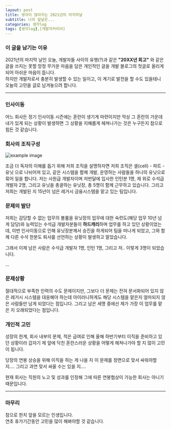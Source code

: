 ```yaml
---
layout: post
title: 생각이 많아지는 2021년의 마지막날
subtitle: 나의 앞날은...
categories: 생각log
tags: [생각log],[개발자커리어]
---
```



### 이 글을 남기는 이유
2021년의 마지막 날인 오늘, 
개발자들 사이의 유행(?)과 같은 **"20XX년 회고"** 와 같은 글을 쓰지는 못할 망정
무거운 마음을 담은 개인적인 글을 개발 블로그의 첫글로 올리게 되어 아쉬운 마음이 듭니다.<br>
하지만 개발자로서 충분히 발생할 수 있는 일이고, 이 계기로 발전을 할 수도 있을테니 오늘의 고민을 글로 남겨놓으려 합니다.


***


### 인사이동
어느 회사든 정기 인사이동 시즌에는 혼란이 생기게 마련이지만
막상 그 혼란의 가운데 내가 있게 되는 상황이 발생하면 그 상황을 지혜롭게 헤쳐나가는 것은 누구든지 참으로 힘든 것 같습니다.

  

### 회사의 조직구성

![example image](https://devkkji.github.io/assets/images/jjal/unit_part_cell.png "조직구성도")

조금 더 독자의 이해를 돕기 위해 저희 조직을 설명하자면 저희 조직은 셀(cell) - 파트 - 유닛 으로 나뉘어져 있고, 
같은 시스템을 함께 개발, 운영하는 사람들을 하나의 유닛으로 묶어 일을 합니다.
저는 사원급 개발자이며 저번달에 입사한 인턴분 1명, 제 위로 수석급 개발자 2명, 그리고 유닛을 총괄하는 유닛장, 총 5명이 함께 근무하고 있습니다.
그리고 저희는 개발된 지 15년이 넘은 레거시 금융시스템을 맡고 있는 팀입니다.

### 문제의 발단
저희는 감당할 수 없는 업무의 볼륨을 유닛장의 업무에 대한 숙련도(해당 업무 10년 넘게 담당)와 능력있는 수석급 개발자분들이 **하드캐리**하며 업무를 하고 있던 상황이었는데,
이번 인사이동으로 인해 유닛장분께서 승진을 하게되어 팀을 떠나게 되었고, 그와 함께 다른 수석 한분도 퇴사를 선언하는 상황이 발생하고 말았습니다.

그래서 이제 남은 사람은 수석급 개발자 1명, 인턴 1명, 그리고 저.. 이렇게 3명이 되었습니다.


...



### 문제상황
절대적으로 부족한 인력의 수도 문제이지만, 
그보다 더 문제는 전혀 문서화되어 있지 않은 레거시 시스템을 대응해야 하는데
아이러니하게도 해당 시스템을 맡은지 얼마되지 않은 사람들만 남게 되었다는 점입니다. 
그리고 남은 세명 중에선 제가 가장 이 업무를 맡은 지 오래되었다는 점입니다.




### 개인적 고민
성장의 한계, 회사 내부의 문제, 적은 급여로 인해 올해 하반기부터 이직을 준비하고 있던 상황이라 갑자기 제 앞에 닥친 혼란스러운 상황을 어떻게 헤쳐나가야 할 지 많이 고민이 됩니다.

당장의 연봉 상승을 위해 이직을 하는 게 나을 지 이 문제를 정면으로 맞서 싸워야할  지....
그리고 과연 맞서 싸울 수는 있을 지....

현재 회사는 직원의 노고 및 성과를 인정해 그에 따른 연봉협상이 가능한 회사는 아니기 때문입니다. 


***

### 마무리
참으로 한치 앞을 모르는 인생입니다.<br> 연초 휴가기간동안 고민을 많이 해봐야할 것 같습니다.<br>





